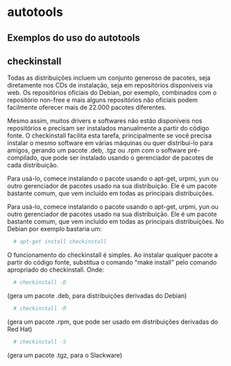 autotools
=========

## Exemplos do uso do autotools


## checkinstall

Todas as distribuições incluem um conjunto generoso de pacotes, seja diretamente nos CDs de instalação, seja em repositórios disponíveis via web. Os repositórios oficiais do Debian, por exemplo, combinados com o repositório non-free e mais alguns repositórios não oficiais podem facilmente oferecer mais de 22.000 pacotes diferentes.

Mesmo assim, muitos drivers e softwares não estão disponíveis nos repositórios e precisam ser instalados manualmente a partir do código fonte. O checkinstall facilita esta tarefa, principalmente se você precisa instalar o mesmo software em várias máquinas ou quer distribuí-lo para amigos, gerando um pacote .deb, .tgz ou .rpm com o software pré-compilado, que pode ser instalado usando o gerenciador de pacotes de cada distribuição.

Para usá-lo, comece instalando o pacote usando o apt-get, urpmi, yun ou outro gerenciador de pacotes usado na sua distribuição. Ele é um pacote bastante comum, que vem incluído em todas as principais distribuições. 

Para usá-lo, comece instalando o pacote usando o apt-get, urpmi, yun ou outro gerenciador de pacotes usado na sua distribuição. Ele é um pacote bastante comum, que vem incluído em todas as principais distribuições. No Debian por exemplo bastaria um:

```bash
  # apt-get install checkinstall
```

O funcionamento do checkinstall é simples. Ao instalar qualquer pacote a partir do código fonte, substitua o comando "make install" pelo comando apropriado do checkinstall. Onde:

```bash
  # checkinstall -D
```
(gera um pacote .deb, para distribuições derivadas do Debian)

```bash
  # checkinstall -R
```
(gera um pacote .rpm, que pode ser usado em distribuições derivadas do Red Hat)


```bash
  # checkinstall -S
```
(gera um pacote .tgz, para o Slackware)
